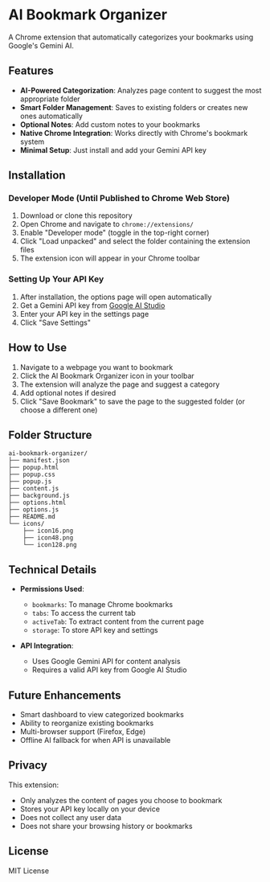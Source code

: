 # AI Bookmark Organizer

A Chrome extension that automatically categorizes your bookmarks using Google's Gemini AI.

## Features

- **AI-Powered Categorization**: Analyzes page content to suggest the most appropriate folder
- **Smart Folder Management**: Saves to existing folders or creates new ones automatically
- **Optional Notes**: Add custom notes to your bookmarks
- **Native Chrome Integration**: Works directly with Chrome's bookmark system
- **Minimal Setup**: Just install and add your Gemini API key

## Installation

### Developer Mode (Until Published to Chrome Web Store)

1. Download or clone this repository
2. Open Chrome and navigate to `chrome://extensions/`
3. Enable "Developer mode" (toggle in the top-right corner)
4. Click "Load unpacked" and select the folder containing the extension files
5. The extension icon will appear in your Chrome toolbar

### Setting Up Your API Key

1. After installation, the options page will open automatically
2. Get a Gemini API key from [Google AI Studio](https://ai.google.dev/)
3. Enter your API key in the settings page
4. Click "Save Settings"

## How to Use

1. Navigate to a webpage you want to bookmark
2. Click the AI Bookmark Organizer icon in your toolbar
3. The extension will analyze the page and suggest a category
4. Add optional notes if desired
5. Click "Save Bookmark" to save the page to the suggested folder (or choose a different one)

## Folder Structure

```
ai-bookmark-organizer/
├── manifest.json
├── popup.html
├── popup.css
├── popup.js
├── content.js
├── background.js
├── options.html
├── options.js
├── README.md
└── icons/
    ├── icon16.png
    ├── icon48.png
    └── icon128.png
```

## Technical Details

- **Permissions Used**:
  - `bookmarks`: To manage Chrome bookmarks
  - `tabs`: To access the current tab
  - `activeTab`: To extract content from the current page
  - `storage`: To store API key and settings

- **API Integration**:
  - Uses Google Gemini API for content analysis
  - Requires a valid API key from Google AI Studio

## Future Enhancements

- Smart dashboard to view categorized bookmarks
- Ability to reorganize existing bookmarks
- Multi-browser support (Firefox, Edge)
- Offline AI fallback for when API is unavailable

## Privacy

This extension:
- Only analyzes the content of pages you choose to bookmark
- Stores your API key locally on your device
- Does not collect any user data
- Does not share your browsing history or bookmarks

## License

MIT License
